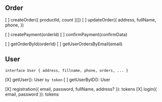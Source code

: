 ## Order

[ ] createOrder({ productId, count }[])
[ ] updateOrder({ address, fullName, phone, })

[ ] createPayment(orderId)
[ ] confirmPayment(confirmData)

[ ] getOrderById(orderId)
[ ] getUserOrdersByEmail(email)


## User

`interface User { address, fillname, phone, orders, ... }`

[X] getUser(): User `by token`
[ ] getUserByID(): User

[X] registration({ email, password, fullName, address? }): tokens
[X] login({ email, password }): tokens

